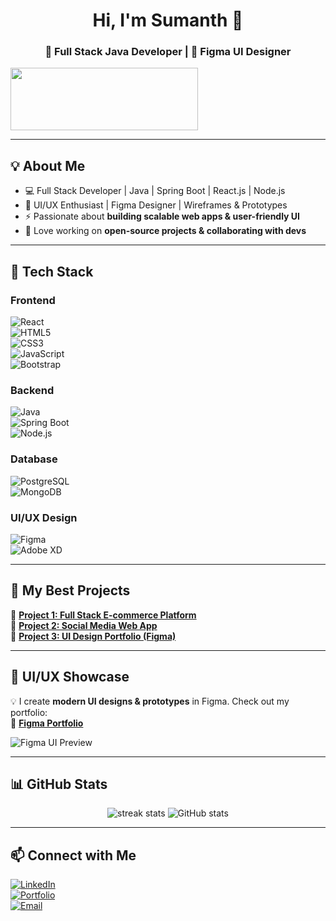 <h1 align="center">Hi, I'm Sumanth 👋</h1>
<h3 align="center">🚀 Full Stack Java Developer | 🎨 Figma UI Designer</h3>

<img src="https://github.com/user-attachments/assets/0cdbcda6-f84a-41f8-8f63-f0d20550ae0b" width="300" height="100">



---

## 💡 About Me
- 💻 Full Stack Developer | Java | Spring Boot | React.js | Node.js  
- 🎨 UI/UX Enthusiast | Figma Designer | Wireframes & Prototypes  
- ⚡ Passionate about **building scalable web apps & user-friendly UI**  
- 🚀 Love working on **open-source projects & collaborating with devs**  

---

## 🚀 Tech Stack  
### **Frontend**  
![React](https://img.shields.io/badge/React-61DAFB?style=flat-square&logo=react&logoColor=black)  
![HTML5](https://img.shields.io/badge/HTML5-E34F26?style=flat-square&logo=html5&logoColor=white)  
![CSS3](https://img.shields.io/badge/CSS3-1572B6?style=flat-square&logo=css3&logoColor=white)  
![JavaScript](https://img.shields.io/badge/JavaScript-F7DF1E?style=flat-square&logo=javascript&logoColor=black)  
![Bootstrap](https://img.shields.io/badge/Bootstrap-563D7C?style=flat-square&logo=bootstrap&logoColor=white)  

### **Backend**  
![Java](https://img.shields.io/badge/Java-007396?style=flat-square&logo=java&logoColor=white)  
![Spring Boot](https://img.shields.io/badge/Spring%20Boot-6DB33F?style=flat-square&logo=spring-boot&logoColor=white)  
![Node.js](https://img.shields.io/badge/Node.js-339933?style=flat-square&logo=node.js&logoColor=white)  

### **Database**  
![PostgreSQL](https://img.shields.io/badge/PostgreSQL-336791?style=flat-square&logo=postgresql&logoColor=white)  
![MongoDB](https://img.shields.io/badge/MongoDB-47A248?style=flat-square&logo=mongodb&logoColor=white)  

### **UI/UX Design**  
![Figma](https://img.shields.io/badge/Figma-F24E1E?style=flat-square&logo=figma&logoColor=white)  
![Adobe XD](https://img.shields.io/badge/Adobe%20XD-FF61F6?style=flat-square&logo=adobe-xd&logoColor=white)  

---

## 📌 My Best Projects  
🔹 **[Project 1: Full Stack E-commerce Platform](https://github.com/yourusername/project1)**  
🔹 **[Project 2: Social Media Web App](https://github.com/yourusername/project2)**  
🔹 **[Project 3: UI Design Portfolio (Figma)](https://www.figma.com/@yourname)**  

---

## 🎨 UI/UX Showcase  
💡 I create **modern UI designs & prototypes** in Figma. Check out my portfolio:  
🎨 [**Figma Portfolio**](https://www.figma.com/@yourname)  

![Figma UI Preview](https://user-images.githubusercontent.com/your-figma-preview.png)  

---

## 📊 GitHub Stats  
<p align="center">
  <img src="https://github-readme-streak-stats.herokuapp.com/?user=yourusername&theme=react" alt="streak stats" />
  <img src="https://github-readme-stats.vercel.app/api?username=yourusername&show_icons=true&theme=react" alt="GitHub stats" />
</p>

---

## 📫 Connect with Me  
[![LinkedIn](https://img.shields.io/badge/LinkedIn-0A66C2?style=flat-square&logo=linkedin&logoColor=white)](https://linkedin.com/in/yourprofile)  
[![Portfolio](https://img.shields.io/badge/Portfolio-FF5722?style=flat-square&logo=firefox&logoColor=white)](https://yourportfolio.com)  
[![Email](https://img.shields.io/badge/Email-D14836?style=flat-square&logo=gmail&logoColor=white)](mailto:your.email@example.com)  
